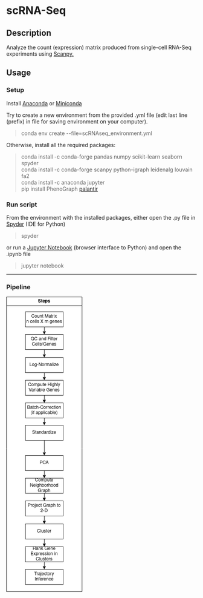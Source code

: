 # scRNA-Seq  
## Description  
Analyze the count (expression) matrix produced from single-cell RNA-Seq experiments using <a href="https://scanpy.readthedocs.io/en/stable/">Scanpy.</a>    

## Usage  
### Setup  
Install <a href="https://www.anaconda.com/">Anaconda</a> or <a href="https://docs.conda.io/en/latest/miniconda.html">Miniconda</a>  

Try to create a new environment from the provided .yml file (edit last line (prefix) in file for saving environment on your computer).  
> conda env create --file=scRNAseq_environment.yml  

Otherwise, install all the required packages:  
> conda install -c conda-forge pandas numpy scikit-learn seaborn spyder  
> conda install -c conda-forge scanpy python-igraph leidenalg louvain fa2  
> conda install -c anaconda jupyter  
> pip install PhenoGraph <a href="https://github.com/dpeerlab/Palantir/">palantir</a>  

### Run script  
From the environment with the installed packages, either open the .py file in <a href="https://www.spyder-ide.org/">Spyder</a> (IDE for Python)  
> spyder  

or run a <a href="https://jupyter.org/">Jupyter Notebook</a> (browser interface to Python) and open the .ipynb file  
> jupyter notebook
___
### Pipeline  
<img src="scRNASeq_pipeline.png" alt="scRNA-Seq Pipeline">  
